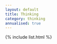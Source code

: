 ```yaml
---
layout: default
title: Thinking
category: thinking
annualised: true
---
```


{% include list.html %}
